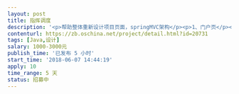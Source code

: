 ```yaml
---                
layout: post       
title: 指挥调度           
description: '<p>帮助整体重新设计项目页面，springMVC架构</p><p>1、门户页</p><p>2、数据展示页</p><p>3、工作台页面</p>'     
contenturl: https://zb.oschina.net/project/detail.html?id=20731      
tags: [Java,设计]            
salary: 1000-3000元          
publish_time: '已发布 5 小时'         
start_time: '2018-06-07 14:44:19'           
apply: 10                   
time_range: 5 天              
status: 招募中                  
---                 
```

